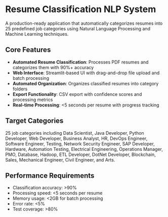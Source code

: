 # Resume Classification NLP System

A production-ready application that automatically categorizes resumes into 25 predefined job categories using Natural Language Processing and Machine Learning techniques.

## Core Features
- **Automated Resume Classification**: Processes PDF resumes and categorizes them with 90%+ accuracy
- **Web Interface**: Streamlit-based UI with drag-and-drop file upload and batch processing
- **Automated Organization**: Organizes classified resumes into category folders
- **Export Functionality**: CSV export with confidence scores and processing metrics
- **Real-time Processing**: <5 seconds per resume with progress tracking

## Target Categories
25 job categories including Data Scientist, Java Developer, Python Developer, Web Developer, Business Analyst, HR, DevOps Engineer, Software Engineer, Testing, Network Security Engineer, SAP Developer, Hardware, Automation Testing, Electrical Engineering, Operations Manager, PMO, Database, Hadoop, ETL Developer, DotNet Developer, Blockchain, Sales, Mechanical Engineer, Civil Engineer, and Arts.

## Performance Requirements
- Classification accuracy: >90%
- Processing speed: <5 seconds per resume
- Memory usage: <2GB for batch processing
- Error rate: <5%
- Test coverage: >80%